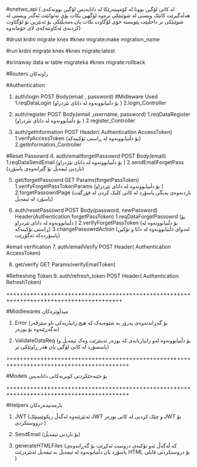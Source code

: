 #onetwo_api
(
لە کاتی لۆگین بوونا لە کۆمپیتەرێکا لە داتابەیس لۆگین بوونەکەی هەڵەگیرێت کاتێک ویستی لە شوێنێکی ترەوە لۆگهین بکات بۆی نەتوانێت
ئەگەر ویستی لە شوێنێکی تر داخڵبێت پێویستە خۆی لۆگاوت بکات یان ەمەیڵێکی بۆ ئەنێرین بۆ لۆگئاوت کردنەی ئەکاوتتەکەی لای خۆمانەوە)

#drust krdni migrate knex
#knex migrate:make migration_name

#run krdni migrate knex
#knex migrate:latest

#srinaway data w table migrateka
#knex migrate:rollback

#Routers راوتەکان

#Authentication

1. auth/login POST Body(email , password)
   #Midleware Used
   1.reqDataLogin (بۆ دڵنیابوونەوە لە داتای نێردراو )
   2.login_Controller

2. auth/register POST Body(email ,username, password)
   1.reqDataRegister (بۆ دڵنیابوونەوە لە داتای نێردراو )
   2.register_Controller

3. auth/getInformation POST Header( Authentication AccessToken)
   1.verifyAccessToken (بۆ دڵنیابوونەوە لە ڕاستی تۆکینەکە)
   2.getInformation_Controller

#Reset Passowrd 4. auth/emailforgetPassowrd POST Body(email)
1.reqDataSendEmail (بۆ دڵنیابوونەوە لە داتای نێردراو )
2.sendEmailForgetPass (ناردنی ئیمەیڵ بۆ گێرانەوەی پاسۆرد)

5. get/forgetPassowrd GET Params(forgetPassToken)
   1.verifyForgetPassTokenParams (بۆ دڵنیابوونەوە لە داتای نێردراو )
   2.forgetPassowrdPage (ناردنەوەی پەیگی پاسۆرد لە کاتی کلیک کردن لە فۆرگێت پاسۆرد لە ئیمەیڵ)

6. auth/resetPassowrd POST Body(password, newPassword) Header(Authentication forgetPassToken)
   1.reqDataForgetPassowrd (بۆ دڵنیابوونەوە لە داتای نێردراو )
   2.verifyForgetPassToken (بۆ دڵنیابوونەوە لە ڕاستی تۆکینەکە)
   3.changePassowrdAction (لەدوای ذڵنیابوونەوە لە داتا و تۆکین پاسۆردەکە ئەگۆڕێت)

#email verification 7. auth/emailVerify POST Header( Authentication AccessToken)

8. get/verify GET Params(verifyEmailToken)

#Refreshing Token 9. auth/refresh_token POST Header( Authentication RefreshToken)

++++++++++++++++++++++++++++++++++++++++++++++++++++++++++++++++++++++++++++++++++++++++

#Middlewares میدڵوێرەکان

1. Error (بۆ گەڕاندنەوەی یەرۆر بە شێوەیەک کە هیچ زانیاریەکی ناو سێرڤەر نەگەڕێتەوە بۆ یوزەر)

2. ValidateDataReq (بۆ ذڵنیابوونەوە لەو زانیاریانەی کە یوزەر ئەینێرێت وەک ئیمەیڵ و پاسسۆرد لە کاتی لۆگین یان هەر ڕاوتێکی تر)

++++++++++++++++++++++++++++++++++++++++++++++++++++++++++++++++++++++++++++++++++++++++++

#Models
بۆ جێبەجێکردنی کویریەکانی داتابەیس

++++++++++++++++++++++++++++++++++++++++++++++++++++++++++++++++++++++++++++++++++++++++++

#Helpers یارمەتیدەرەکان

1. JWT (ئەنێرێتەوە لەگەڵ ریکوێستێک JWT و چێک کردنی لە کاتی یوزەر JWT بۆ درووستکردی )

2. SendEmail (بۆ ناردنی ئیمەیڵ)

3. generateHTMLFiles (کە ڵەگەڵ ئەو تۆکنەی دروست ئەکڕێت بۆ گەڕانەوەی پاسۆرد یان دڵنیابونەوە لە ئیمەیڵ بە ئیمەیڵ ئەنێردرێت HTML بۆ دروستکردنی فایلی )
